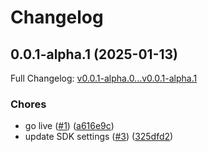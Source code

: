 # Changelog

## 0.0.1-alpha.1 (2025-01-13)

Full Changelog: [v0.0.1-alpha.0...v0.0.1-alpha.1](https://github.com/ryohno/beatssdk/compare/v0.0.1-alpha.0...v0.0.1-alpha.1)

### Chores

* go live ([#1](https://github.com/ryohno/beatssdk/issues/1)) ([a616e9c](https://github.com/ryohno/beatssdk/commit/a616e9c0f60bdfa2edb7ea3f69268dfbdd1cad4d))
* update SDK settings ([#3](https://github.com/ryohno/beatssdk/issues/3)) ([325dfd2](https://github.com/ryohno/beatssdk/commit/325dfd27f6902532757a5b0d3df345d62ddbd47a))
